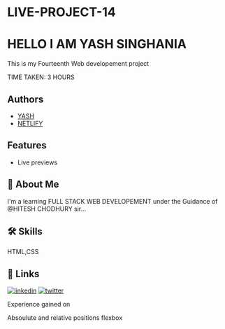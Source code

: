 # LIVE-PROJECT-14

# HELLO I AM YASH SINGHANIA

This is my Fourteenth Web developement project

TIME TAKEN: 3 HOURS



## Authors

- [YASH](https://github.com/Yash-Singhania)
- [NETLIFY](https://live-project14.netlify.app/)



## Features
- Live previews



## 🚀 About Me
I'm a learning FULL STACK WEB DEVELOPEMENT under the Guidance of @HITESH CHODHURY sir...


## 🛠 Skills
HTML,CSS


## 🔗 Links
[![linkedin](https://img.shields.io/badge/linkedin-0A66C2?style=for-the-badge&logo=linkedin&logoColor=white)](https://www.linkedin.com/in/yash-singhania-9117381b2/)
[![twitter](https://img.shields.io/badge/twitter-1DA1F2?style=for-the-badge&logo=twitter&logoColor=white)](https://twitter.com/yashsinghania3)


Experience gained on

Absoulute and relative positions
flexbox
